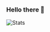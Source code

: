 ### Hello there 👋

![Stats](https://github-readme-stats.vercel.app/api?username=redicane&count_private=true&show_icons=true)
